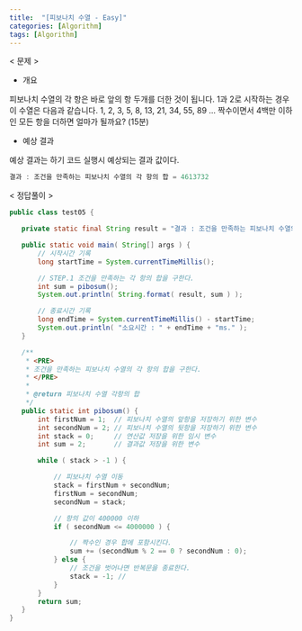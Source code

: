 ```yaml
---
title:  "[피보나치 수열 - Easy]"
categories: [Algorithm]
tags: [Algorithm]
---
```


< 문제 >
 - 개요
  
 피보나치 수열의 각 항은 바로 앞의 항 두개를 더한 것이 됩니다.
 1과 2로 시작하는 경우 이 수열은 다음과 같습니다.
 1, 2, 3, 5, 8, 13, 21, 34, 55, 89 ...
 짝수이면서 4백만 이하인 모든 항을 더하면 얼마가 될까요? (15분)
 
 - 예상 결과
 
 예상 결과는 하기 코드 실행시 예상되는 결과 값이다.
 
 ``` java
 결과 : 조건을 만족하는 피보나치 수열의 각 항의 합 = 4613732
 ```
 
 < 정답풀이 >
 
 ``` java
 public class test05 {

	private static final String result = "결과 : 조건을 만족하는 피보나치 수열의 각 항의 합 = %d ";

	public static void main( String[] args ) {
		// 시작시간 기록
		long startTime = System.currentTimeMillis();

		// STEP.1 조건을 만족하는 각 항의 합을 구한다.
		int sum = pibosum();
		System.out.println( String.format( result, sum ) );

		// 종료시간 기록
		long endTime = System.currentTimeMillis() - startTime;
		System.out.println( "소요시간 : " + endTime + "ms." );
	}

	/**
	 * <PRE>
	 * 조건을 만족하는 피보나치 수열의 각 항의 합을 구한다.
	 * </PRE>
	 * 
	 * @return 피보나치 수열 각항의 합
	 */
	public static int pibosum() {
		int firstNum = 1;  // 피보나치 수열의 앞항을 저장하기 위한 변수
		int secondNum = 2; // 피보나치 수열의 뒷항을 저장하기 위한 변수
		int stack = 0;     // 연산값 저장을 위한 임시 변수 
		int sum = 2;       // 결과값 저장을 위한 변수 

		while ( stack > -1 ) {

			// 피보나치 수열 이동
			stack = firstNum + secondNum;
			firstNum = secondNum;
			secondNum = stack;

			// 항의 값이 400000 이하
			if ( secondNum <= 4000000 ) {

				// 짝수인 경우 합에 포함시킨다.
				sum += (secondNum % 2 == 0 ? secondNum : 0); 
			} else {
				// 조건을 벗어나면 반복문을 종료한다.
				stack = -1; // 
			}
		}
		return sum;
	}
}
```